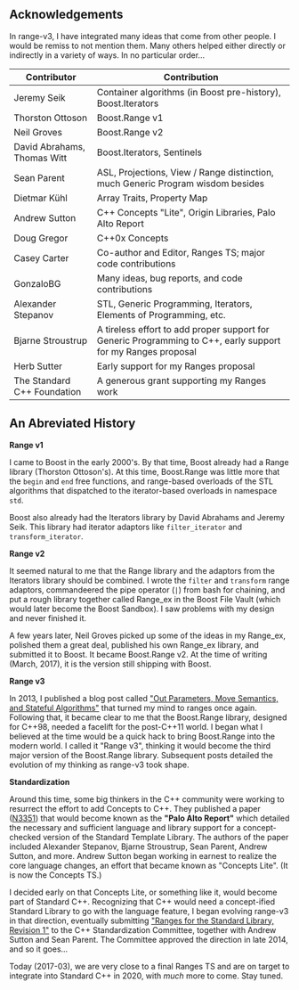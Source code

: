 Acknowledgements
----------------

In range-v3, I have integrated many ideas that come from other people. I would be remiss to not mention them. Many others helped either directly or indirectly in a variety of ways. In no particular order...

| Contributor                 | Contribution |
|-----------------------------|------|
| Jeremy Seik                 | Container algorithms (in Boost pre-history), Boost.Iterators |
| Thorston Ottoson            | Boost.Range v1 |
| Neil Groves                 | Boost.Range v2 |
| David Abrahams, Thomas Witt | Boost.Iterators, Sentinels |
| Sean Parent                 | ASL, Projections, View / Range distinction, much Generic Program wisdom besides |
| Dietmar Kühl                | Array Traits, Property Map |
| Andrew Sutton               | C++ Concepts "Lite", Origin Libraries, Palo Alto Report |
| Doug Gregor                 | C++0x Concepts |
| Casey Carter                | Co-author and Editor, Ranges TS; major code contributions |
| GonzaloBG                   | Many ideas, bug reports, and code contributions |
| Alexander Stepanov          | STL, Generic Programming, Iterators, Elements of Programming, etc. |
| Bjarne Stroustrup           | A tireless effort to add proper support for Generic Programming to C++, early support for my Ranges proposal |
| Herb Sutter                 | Early support for my Ranges proposal |
| The Standard C++ Foundation | A generous grant supporting my Ranges work |

An Abreviated History
--------------------

**Range v1**

I came to Boost in the early 2000's. By that time, Boost already had a Range library (Thorston Ottoson's). At this time, Boost.Range was little more that the `begin` and `end` free functions, and range-based overloads of the STL algorithms that dispatched to the iterator-based overloads in namespace `std`.

Boost also already had the Iterators library by David Abrahams and Jeremy Seik. This library had iterator adaptors like `filter_iterator` and `transform_iterator`.

**Range v2**

It seemed natural to me that the Range library and the adaptors from the Iterators library should be combined. I wrote the `filter` and `transform` range adaptors, commandeered the pipe operator (`|`) from bash for chaining, and put a rough library together called Range_ex in the Boost File Vault (which would later become the Boost Sandbox). I saw problems with my design and never finished it.

A few years later, Neil Groves picked up some of the ideas in my Range\_ex, polished them a great deal, published his own Range\_ex library, and submitted it to Boost. It became Boost.Range v2. At the time of writing (March, 2017), it is the version still shipping with Boost.

**Range v3**

In 2013, I published a blog post called ["Out Parameters, Move Semantics, and Stateful Algorithms"](http://ericniebler.com/2013/10/13/out-parameters-vs-move-semantics/) that turned my mind to ranges once again. Following that, it became clear to me that the Boost.Range library, designed for C++98, needed a facelift for the post-C++11 world. I began what I believed at the time would be a quick hack to bring Boost.Range into the modern world. I called it "Range v3", thinking it would become the third major version of the Boost.Range library. Subsequent posts detailed the evolution of my thinking as range-v3 took shape.

**Standardization**

Around this time, some big thinkers in the C++ community were working to resurrect the effort to add Concepts to C++. They published a paper ([N3351](http://www.open-std.org/jtc1/sc22/wg21/docs/papers/2012/n3351.pdf)) that would become known as the **"Palo Alto Report"** which detailed the necessary and sufficient language and library support for a concept-checked version of the Standard Template Library. The authors of the paper included Alexander Stepanov, Bjarne Stroustrup, Sean Parent, Andrew Sutton, and more. Andrew Sutton began working in earnest to realize the core language changes, an effort that became known as "Concepts Lite". (It is now the Concepts TS.)

I decided early on that Concepts Lite, or something like it, would become part of Standard C++. Recognizing that C++ would need a concept-ified Standard Library to go with the language feature, I began evolving range-v3 in that direction, eventually submitting ["Ranges for the Standard Library, Revision 1"](http://www.open-std.org/jtc1/sc22/wg21/docs/papers/2014/n4128.html) to the C++ Standardization Committee, together with Andrew Sutton and Sean Parent. The Committee approved the direction in late 2014, and so it goes...

Today (2017-03), we are very close to a final Ranges TS and are on target to integrate into Standard C++ in 2020, with *much* more to come. Stay tuned.
